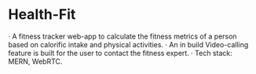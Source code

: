 # Health-Fit
·	A fitness tracker web-app to calculate the fitness metrics of a person based on calorific intake and physical activities.
·	An in build Video-calling feature is built for the user to contact the fitness expert.
·	Tech stack: MERN, WebRTC.
